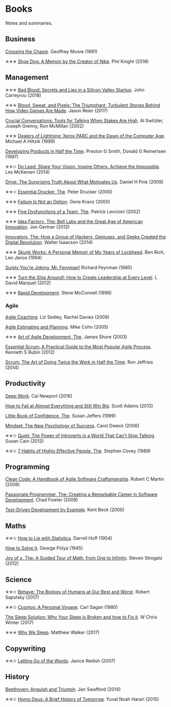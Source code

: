 # Books

Notes and summaries.

## Business

[Crossing the Chasm](./business/crossing-the-chasm.md). Geoffrey Moore (1991)

✭✭✭ [Shoe Dog: A Memoir by the Creator of Nike](./business/shoe-dog.md). Phil Knight (2016)

## Management

✭✭✭ [Bad Blood: Secrets and Lies in a Silicon Valley Startup](./management/bad-blood.md). John Carreyrou (2018)

✭✭✭ [Blood, Sweat, and Pixels: The Triumphant, Turbulent Stories Behind How Video Games Are Made](./management/blood-sweat-pixels.md). Jason Reier (2017)

[Crucial Conversations: Tools for Talking When Stakes Are High](./management/crucial-conversations.md). Al Switzler, Joseph Grenny, Ron McMillan (2002)

✭✭✭ [Dealers of Lightning: Xerox PARC and the Dawn of the Computer Age](./management/dealers-of-lightning.md). Michael A Hiltzik (1999)

[Developing Products in Half the Time](./management/developing-products-in-half-the-time.md). Preston G Smith, Donald G Reinertsen (1997)

✭✭✩ [Do Lead: Share Your Vision. Inspire Others. Achieve the Impossible](./management/do-lead.md). Les McKeown (2014)

[Drive: The Surprising Truth About What Motivates Us](./management/drive.md). Daniel H Pink (2009)

✭✭✩ [Essential Drucker, The](./management/essential-drucker.md). Peter Drucker (2000)

✭✭✭ [Failure Is Not an Option](./management/failure-is-not-an-option.md). Gene Kranz (2000)

✭✭✭ [Five Dysfunctions of a Team, The](./management/five-dysfunctions-of-a-team.md). Patrick Lencioni (2002)

✭✭✭ [Idea Factory, The: Bell Labs and the Great Age of American Innovation](./management/idea-factory.md). Jon Gertner (2012)

[Innovators, The: How a Group of Hackers, Geniuses, and Geeks Created the Digital Revolution](./management/innovators.md). Walter Isaacson (2014)

✭✭✭ [Skunk Works: A Personal Memoir of My Years of Lockheed](./management/skunk-works.md). Ben Rich, Leo Janos (1994)

[Surely You're Joking, Mr. Feynman!](./management/surely-youre-joking-mr-feynman.md) Richard Feynman (1985)

✭✭✭ [Turn the Ship Around!: How to Create Leadership at Every Level](./management/turn-the-ship-around.md). L David Marquet (2012)

✭✭✭ [Rapid Development](./management/rapid-development.md). Steve McConnell (1996)

### Agile

[Agile Coaching](./agile/agile-coaching.md). Liz Sedley, Rachel Davies (2009)

[Agile Estimating and Planning](./agile/agile-estimating-and-planning.md). Mike Cohn (2005)

✭✭✭ [Art of Agile Development, The](./agile/art-of-agile-development.md). James Shore (2003)

[Essential Scrum: A Practical Guide to the Most Popular Agile Process](./agile/essential-scrum.md). Kenneth S Rubin (2012)

[Scrum: The Art of Doing Twice the Work in Half the Time](./agile/scrum.md). Ron Jeffries (2014)

## Productivity

[Deep Work](./productivity/deep-work.md). Cal Newport (2016)

[How to Fail at Almost Everything and Still Win Big](./productivity/how-to-fail-at-almost-everything-and-still-win-big.md). Scott Adams (2013)

[Little Book of Confidence, The](./productivity/little-book-of-confidence.md). Susan Jeffers (1999)

[Mindset: The New Psychology of Success](./productivity/mindset.md). Carol Dweck (2006)

✭✭✩ [Quiet: The Power of Introverts in a World That Can't Stop Talking](./productivity/quiet.md). Susan Cain (2012)

✭✭✩ [7 Habits of Highly Effective People, The](./productivity/seven-habits.md). Stephen Covey (1989)

## Programming

[Clean Code: A Handbook of Agile Software Craftsmanship](./programming/clean-code.md). Robert C Martin (2008)

[Passionate Programmer, The: Creating a Remarkable Career in Software Development](./programming/passionate-programmer.md). Chad Fowler (2009)

[Test-Driven Development by Example](./programming/test-driven-development-by-example.md). Kent Beck (2000)

## Maths

✭✭✩ [How to Lie with Statistics](./maths/how-to-lie-with-statistics.md). Darrell Huff (1954)

[How to Solve It](./maths/how-to-solve-it.md). George Pólya (1945)

[Joy of x, The: A Guided Tour of Math, from One to Infinity](./maths/joy-of-x.md). Steven Strogatz (2012)

## Science

✭✭✩ [Behave: The Biology of Humans at Our Best and Worst](./science/behave.md). Robert Sapolsky (2017)

✭✭✩ [Cosmos: A Personal Voyage](./science/cosmos.md). Carl Sagan (1980)

[The Sleep Solution: Why Your Sleep is Broken and how to Fix it](./science/sleep-solution.md). W Chris Winter (2017)

✭✭✭ [Why We Sleep](./science/why-we-sleep.md). Matthew Walker (2017)

## Copywriting

✭✭✩ [Letting Go of the Words](./copywriting/letting-go-of-the-words.md). Janice Redish (2007)

## History

[Beethoven: Anguish and Triumph](./history/beethoven.md). Jan Swafford (2014)

✭✭✩ [Homo Deus: A Brief History of Tomorrow](./history/homo-deus.md). Yuval Noah Harari (2015)